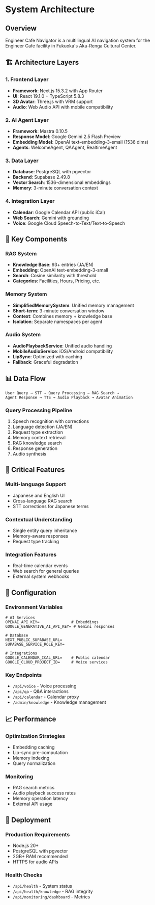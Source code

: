 # System Architecture

## Overview

Engineer Cafe Navigator is a multilingual AI navigation system for the Engineer Cafe facility in Fukuoka's Aka-Renga Cultural Center.

## 🏗️ Architecture Layers

### 1. Frontend Layer
- **Framework**: Next.js 15.3.2 with App Router
- **UI**: React 19.1.0 + TypeScript 5.8.3
- **3D Avatar**: Three.js with VRM support
- **Audio**: Web Audio API with mobile compatibility

### 2. AI Agent Layer
- **Framework**: Mastra 0.10.5
- **Response Model**: Google Gemini 2.5 Flash Preview
- **Embedding Model**: OpenAI text-embedding-3-small (1536 dims)
- **Agents**: WelcomeAgent, QAAgent, RealtimeAgent

### 3. Data Layer
- **Database**: PostgreSQL with pgvector
- **Backend**: Supabase 2.49.8
- **Vector Search**: 1536-dimensional embeddings
- **Memory**: 3-minute conversation context

### 4. Integration Layer
- **Calendar**: Google Calendar API (public iCal)
- **Web Search**: Gemini with grounding
- **Voice**: Google Cloud Speech-to-Text/Text-to-Speech

## 🔑 Key Components

### RAG System
- **Knowledge Base**: 93+ entries (JA/EN)
- **Embedding**: OpenAI text-embedding-3-small
- **Search**: Cosine similarity with threshold
- **Categories**: Facilities, Hours, Pricing, etc.

### Memory System
- **SimplifiedMemorySystem**: Unified memory management
- **Short-term**: 3-minute conversation window
- **Context**: Combines memory + knowledge base
- **Isolation**: Separate namespaces per agent

### Audio System
- **AudioPlaybackService**: Unified audio handling
- **MobileAudioService**: iOS/Android compatibility
- **LipSync**: Optimized with caching
- **Fallback**: Graceful degradation

## 📊 Data Flow

```
User Query → STT → Query Processing → RAG Search → 
Agent Response → TTS → Audio Playback → Avatar Animation
```

### Query Processing Pipeline
1. Speech recognition with corrections
2. Language detection (JA/EN)
3. Request type extraction
4. Memory context retrieval
5. RAG knowledge search
6. Response generation
7. Audio synthesis

## 🎯 Critical Features

### Multi-language Support
- Japanese and English UI
- Cross-language RAG search
- STT corrections for Japanese terms

### Contextual Understanding
- Single entity query inheritance
- Memory-aware responses
- Request type tracking

### Integration Features
- Real-time calendar events
- Web search for general queries
- External system webhooks

## 🔧 Configuration

### Environment Variables
```env
# AI Services
OPENAI_API_KEY=              # Embeddings
GOOGLE_GENERATIVE_AI_API_KEY= # Gemini responses

# Database
NEXT_PUBLIC_SUPABASE_URL=
SUPABASE_SERVICE_ROLE_KEY=

# Integrations
GOOGLE_CALENDAR_ICAL_URL=    # Public calendar
GOOGLE_CLOUD_PROJECT_ID=     # Voice services
```

### Key Endpoints
- `/api/voice` - Voice processing
- `/api/qa` - Q&A interactions  
- `/api/calendar` - Calendar proxy
- `/admin/knowledge` - Knowledge management

## 📈 Performance

### Optimization Strategies
- Embedding caching
- Lip-sync pre-computation
- Memory indexing
- Query normalization

### Monitoring
- RAG search metrics
- Audio playback success rates
- Memory operation latency
- External API usage

## 🚀 Deployment

### Production Requirements
- Node.js 20+
- PostgreSQL with pgvector
- 2GB+ RAM recommended
- HTTPS for audio APIs

### Health Checks
- `/api/health` - System status
- `/api/health/knowledge` - RAG integrity
- `/api/monitoring/dashboard` - Metrics